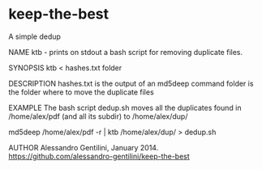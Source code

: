 keep-the-best
=============

A simple dedup

NAME
   ktb - prints on stdout a bash script for removing duplicate files.

SYNOPSIS
   ktb < hashes.txt folder

DESCRIPTION
   hashes.txt is the output of an md5deep command
   folder     is the folder where to move the duplicate files

EXAMPLE
   The bash script dedup.sh moves all the duplicates found in /home/alex/pdf
   (and all its subdir) to /home/alex/dup/

   md5deep /home/alex/pdf -r | ktb /home/alex/dup/ > dedup.sh

AUTHOR
   Alessandro Gentilini, January 2014.
   https://github.com/alessandro-gentilini/keep-the-best

